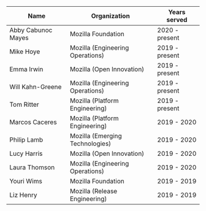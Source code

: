 | Name | Organization  | Years served  |
|---|---|---|
| Abby Cabunoc Mayes | Mozilla Foundation | 2020 - present |
| Mike Hoye | Mozilla (Engineering Operations) | 2019 - present |
| Emma Irwin | Mozilla (Open Innovation) | 2019 - present |
| Will Kahn-Greene | Mozilla (Engineering Operations) | 2019 - present |
| Tom Ritter | Mozilla (Platform Engineering) | 2019 - present |
| Marcos Caceres | Mozilla (Platform Engineering) | 2019 - 2020 |
| Philip Lamb | Mozilla (Emerging Technologies) | 2019 - 2020 |
| Lucy Harris | Mozilla (Open Innovation) | 2019 - 2020 |
| Laura Thomson | Mozilla (Engineering Operations) | 2019 - 2020 |
| Youri Wims | Mozilla Foundation | 2019 - 2019 |
| Liz Henry | Mozilla (Release Engineering) | 2019 - 2019 |
